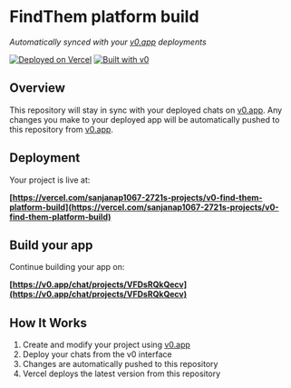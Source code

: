 # FindThem platform build

*Automatically synced with your [v0.app](https://v0.app) deployments*

[![Deployed on Vercel](https://img.shields.io/badge/Deployed%20on-Vercel-black?style=for-the-badge&logo=vercel)](https://vercel.com/sanjanap1067-2721s-projects/v0-find-them-platform-build)
[![Built with v0](https://img.shields.io/badge/Built%20with-v0.app-black?style=for-the-badge)](https://v0.app/chat/projects/VFDsRQkQecv)

## Overview

This repository will stay in sync with your deployed chats on [v0.app](https://v0.app).
Any changes you make to your deployed app will be automatically pushed to this repository from [v0.app](https://v0.app).

## Deployment

Your project is live at:

**[https://vercel.com/sanjanap1067-2721s-projects/v0-find-them-platform-build](https://vercel.com/sanjanap1067-2721s-projects/v0-find-them-platform-build)**

## Build your app

Continue building your app on:

**[https://v0.app/chat/projects/VFDsRQkQecv](https://v0.app/chat/projects/VFDsRQkQecv)**

## How It Works

1. Create and modify your project using [v0.app](https://v0.app)
2. Deploy your chats from the v0 interface
3. Changes are automatically pushed to this repository
4. Vercel deploys the latest version from this repository
